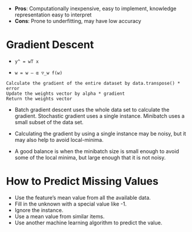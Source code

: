 - **Pros**: Computationally inexpensive, easy to implement, knowledge representation easy to interpret
- **Cons**: Prone to underfitting, may have low accuracy


# Gradient Descent

- `y^ = wT x`

- `w = w – α ▽_w f(w)`


```
Calculate the gradient of the entire dataset by data.transpose() * error
Update the weights vector by alpha * gradient
Return the weights vector
```

- Batch gradient descent uses the whole data set to calculate the gradient. Stochastic gradient uses a single instance. Minibatch uses a small subset of the data set.

- Calculating the gradient by using a single instance may be noisy, but it may also help to avoid local-minima.

- A good balance is when the minibatch size is small enough to avoid some of the local minima, but large enough that it is not noisy.

# How to Predict Missing Values

- Use the feature’s mean value from all the available data.
- Fill in the unknown with a special value like -1.
- Ignore the instance.
- Use a mean value from similar items.
- Use another machine learning algorithm to predict the value.
